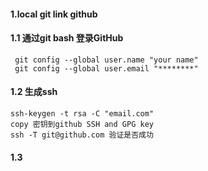 #### 1.local git link github
#### 1.1 通过git bash 登录GitHub
     git config --global user.name "your name"
     git config --global user.email "********"
#### 1.2 生成ssh
    ssh-keygen -t rsa -C "email.com"
    copy 密钥到github SSH and GPG key
    ssh -T git@github.com 验证是否成功
#### 1.3 
